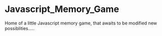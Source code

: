 # Javascript_Memory_Game
Home of a little Javascript memory game, that awaits to be modified new possiblities.....
